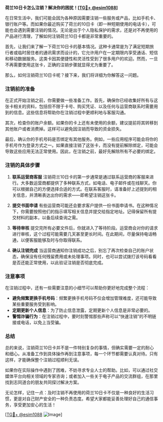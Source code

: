 **荷兰10日卡怎么注销？解决你的困扰！[[TG💪+ @esim1088](https://t.me/s/esim1088)]**

在日常生活中，我们可能会因为各种原因需要注销一些服务或产品，比如手机卡、银行账户等。而如果你最近购买了荷兰的10日卡（即一种短期使用的电话卡），可能也会遇到需要注销的情况。无论是出于个人隐私保护的需求，还是对不再使用的产品进行清理，了解如何注销荷兰10日卡都是非常重要的。

首先，让我们来了解一下荷兰10日卡的基本情况。这种卡通常是为了满足短期旅行者或临时居住者的通讯需求而设计的，它允许用户在一定期限内享受通话、短信和移动数据服务。这类卡因其便捷性和灵活性受到了很多用户的欢迎。然而，一旦不再需要使用这张卡，正确的注销步骤就显得尤为重要了。

那么，如何注销荷兰10日卡呢？接下来，我们将详细为你解答这一问题。

### 注销前的准备

在正式开始注销之前，你需要做一些准备工作。首先，确保你已经收集好所有与这张卡相关的资料，包括但不限于卡号、购买凭证、以及任何与运营商联系时需要用到的信息。这些信息将帮助你在注销过程中更顺利地与客服沟通。

其次，检查你的账户余额。如果你的卡上还有未使用的余额，建议提前将其转移到其他账户或者消费掉。这样可以避免因注销而导致的资金损失。

最后，确认你的手机号码是否绑定有其他服务。例如，一些应用程序可能会将你的手机号作为登录方式之一。如果直接注销了这张卡，而没有提前解除绑定，可能会导致这些应用无法正常使用。因此，在注销之前，最好先解除所有不必要的绑定。

### 注销的具体步骤

1. **联系运营商客服**
   注销荷兰10日卡的第一步通常是通过联系运营商的客服来进行。大多数运营商都提供了多种联系方式，如电话、电子邮件或在线聊天。你可以根据自己的方便选择合适的方式。在联系客服时，请准备好上述提到的相关信息，并清晰表达出你的需求——即希望注销这张卡。

2. **提交书面申请**
   有些运营商可能还会要求客户提供一份书面申请书。在这种情况下，你需要按照他们的指示填写相关信息并提交给指定地址。记得保留所有提交材料的副本，以备后续查询之需。

3. **等待审核**
   提交完所有必要文件后，你就进入了等待阶段。运营商会对你的请求进行审核，这个过程可能需要几天甚至更长时间。在此期间，尽量保持电话畅通，以便客服能够及时与你取得联系。

4. **确认注销完成**
   当运营商通知你注销成功之后，别忘了再次检查自己的账户状态，确保没有任何残留费用或未处理事项。同时，也可以尝试拨打该号码看看是否还能正常使用，以此验证注销是否彻底完成。

### 注意事项

在注销过程中，还有一些需要注意的小细节可以帮助你更好地完成整个流程：

- **避免频繁更换手机号码**：频繁更换手机号码不仅会增加管理难度，还可能导致某些重要服务受到影响。
- **定期更新个人信息**：为了防止信息泄露，定期更新个人信息是非常必要的。
- **警惕诈骗行为**：在注销过程中，要时刻警惕那些声称可以“快速注销”的不明链接或电话，以免上当受骗。

### 总结

总的来说，注销荷兰10日卡并不是一件特别复杂的事情，但确实需要一定的耐心和细心。从准备工作到具体操作再到注意事项，每一个环节都需要认真对待。只有这样，才能确保整个注销过程顺利无误。

如果你在实际操作中遇到了困难，不妨寻求专业人士的帮助。比如，可以通过社交媒体平台向相关领域的专家咨询；或者加入一些关于电子产品的交流群组，在那里找到志同道合的朋友共同探讨解决方案。

无论怎样，记住一点：及时注销不再使用的荷兰10日卡不仅是一种良好的生活习惯，更是对自己财产安全的一种负责态度。希望大家都能妥善处理好自己的通信事务，享受更加安心的生活！

[[TG💪+ @esim1088](https://t.me/s/esim1088) ![Image](https://i.postimg.cc/4NQfJmqS/Snipaste-2025-05-13-00-14-12.png)]